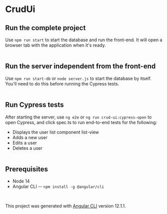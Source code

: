 # CrudUi

## Run the complete project

Use `npm run start` to start the database and run the front-end. It will open a browser tab with the application when it's ready.  
&nbsp;  

## Run the server independent from the front-end

Use `npm run start-db` or `node server.js` to start the database by itself. You'll need to do this before running the Cypress tests.  
&nbsp;  

## Run Cypress tests

After starting the server, use `ng e2e` or `ng run crud-ui:cypress-open` to open Cypress, and click spec.ts to run end-to-end tests for the following:
- Displays the user list component list-view
- Adds a new user
- Edits a user
- Deletes a user  
&nbsp;  

## Prerequisites

- Node 14
- Angular CLI -- `npm install -g @angular/cli`  

&nbsp;  

This project was generated with [Angular CLI](https://github.com/angular/angular-cli) version 12.1.1.

